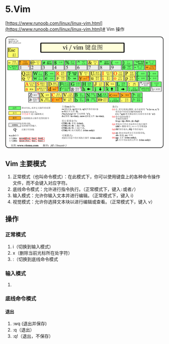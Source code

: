 # 5.Vim

[https://www.runoob.com/linux/linux-vim.html](https://www.runoob.com/linux/linux-vim.html)# Vim 操作

![](img/vim.gif)

## Vim 主要模式

1. 正常模式（也叫命令模式）：在此模式下，你可以使用键盘上的各种命令操作文件，而不会键入对应字符。
2. 底线命令模式：允许进行指令执行。（正常模式下，键入`:`或者`/`）
3. 输入模式：允许你输入文本并进行编辑。（正常模式下，键入 i）
4. 视觉模式：允许你选择文本块以进行编辑或查看。（正常模式下，键入 v）

## 操作

### 正常模式

1. i（切换到输入模式）
2. x（删除当前光标所在处字符）
3. :（切换到底线命令模式

### 输入模式

1.

### 底线命令模式

#### 退出

1. :wq (退出并保存)
2. :q（退出）
3. :q!（退出，不保存）
